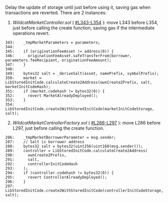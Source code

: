 Delay the update of storage until just before using it, saving gas when transactions are reverted.
There are 2 instances:
1. *WildcatMarketController.sol* ( [#L343-L354](https://github.com/code-423n4/2023-10-wildcat/blob/main/src/WildcatMarketController.sol#L343-L354) ): move L343 before L354, just before calling the create function, saving gas if the intermediate operations revert.
```solidity
343:    _tmpMarketParameters = parameters;
344:
345:    if (originationFeeAsset != address(0)) {
346:      originationFeeAsset.safeTransferFrom(borrower, parameters.feeRecipient, originationFeeAmount);
347:    }
348:
349:    bytes32 salt = _deriveSalt(asset, namePrefix, symbolPrefix);
350:    market = LibStoredInitCode.calculateCreate2Address(ownCreate2Prefix, salt, marketInitCodeHash);
351:    if (market.codehash != bytes32(0)) {
352:      revert MarketAlreadyDeployed();
353:    }
354:    LibStoredInitCode.create2WithStoredInitCode(marketInitCodeStorage, salt);
```


2. *WildcatMarketControllerFactory.sol* ( [#L286-L297](https://github.com/code-423n4/2023-10-wildcat/blob/main/src/WildcatMarketControllerFactory.sol#L286-L297) ): move L286 before L297, just before calling the create function.
```solidity
286:    _tmpMarketBorrowerParameter = msg.sender;
287:    // Salt is borrower address
288:    bytes32 salt = bytes32(uint256(uint160(msg.sender)));
289:    controller = LibStoredInitCode.calculateCreate2Address(
290:      ownCreate2Prefix,
291:      salt,
292:      controllerInitCodeHash
293:    );
294:    if (controller.codehash != bytes32(0)) {
295:      revert ControllerAlreadyDeployed();
296:    }
297:    LibStoredInitCode.create2WithStoredInitCode(controllerInitCodeStorage, salt);
```